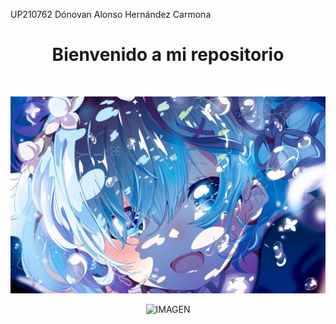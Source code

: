 UP210762
Dónovan Alonso Hernández Carmona

<center>

<h1>Bienvenido a mi repositorio</h1>

<br>

![Screenshot](719179.png)

![IMAGEN](/IMAGENES/mylivewallpapers-com-Vegeta.gif)

<br>
